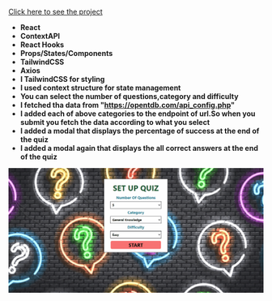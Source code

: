 [Click here to see the project](https://quiz-app-with-react-xclz.vercel.app/)

- __React__<br/>
- __ContextAPI__<br/>
- __React Hooks__ <br/>
- __Props/States/Components__<br/>
- __TailwindCSS__<br/>
- __Axios__<br/>
- __I TailwindCSS for styling__ <br/>
- __I used context structure for state management__ <br/>
- __You can select the number of questions,category and difficulty__ <br/>
- __I fetched tha data from "https://opentdb.com/api_config.php"__ <br/>
- __I added each of above categories to the endpoint of url.So when you submit you fetch the data according to what you select__ <br/>
- __I added a modal that displays the percentage of success at the end of the quiz__<br/>
- __I added a modal again that displays the all correct answers at the end of the quiz__<br/>


<div align="center"><img src="https://github.com/MehmetCakir1/quizAppWithReact/blob/master/quizApp.gif">
